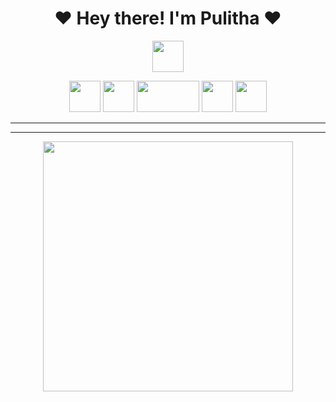 
<h1 align="center"><b>❤️ Hey there! I'm Pulitha  ❤️</b></h1> 

<p align='center'>
  <a href="https://www.python.org/" alt="made-with-python"> <img src="https://github.com/souvikguria98/souvikguria98/blob/master/Hi.gif"width="50" /> </a>
</p>









<!-- programming langs i work-->
<p align="center">
<img src="https://i.ibb.co/JFjJ26f/86f7ff5b8daa.png" width="50px" height="50px"/>
<img src="https://i.ibb.co/ZJym945/fdb6a758abbb.png" width="50px" height="50px"/>
<img src="https://i.ibb.co/cNqcLhc/0027fb071f00.png" width="100px" height="50px"/>
<img src="https://i.ibb.co/LNyq83D/b8feaafbde0f.png" width="50px" height="50px"/>
<img src="https://i.ibb.co/0K9Hts5/75daa3ef7832.png" width="50px" height="50px"/>
 



---
 ___
 

<p align="center"><a href="https://github.com/Pulithasethnindu"><img src="https://i.ibb.co/54ZG2ts/ee26578f36f6.jpg" width="400"></a></p>







